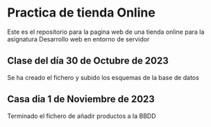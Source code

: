 <h1>Practica de tienda Online</h1>
<p>Este es el repositorio para la pagina web de una tienda online para la asignatura Desarrollo web en entorno de servidor</p>
<h2>Clase del día 30 de Octubre de 2023</h2>
<p>Se ha creado el fichero y subido los esquemas de la base de datos</p>
<h2>Casa dia 1 de Noviembre de 2023</h2>
<p>Terminado el fichero de añadir productos a la BBDD</p>
